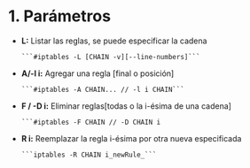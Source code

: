 # 1. Parámetros

- **L:** Listar las reglas, se puede especificar la cadena

      ```#iptables -L [CHAIN -v][--line-numbers]```

- **A/-l i:** Agregar una regla [final o posición]

      ```#iptables -A CHAIN... // -l i CHAIN```

- **F / -D i:** Eliminar reglas[todas o la i-ésima de una cadena]

      ```#iptables -F CHAIN // -D CHAIN i

- **R i:** Reemplazar la regla i-ésima por otra nueva especificada

      ```iptables -R CHAIN i_newRule_```
